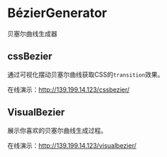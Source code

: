 # BézierGenerator
贝塞尔曲线生成器

## cssBezier
通过可视化摆动贝塞尔曲线获取CSS的`transition`效果。

在线演示：http://139.199.14.123/cssbezier/

## VisualBezier
展示你喜欢的贝塞尔曲线生成过程。

在线演示：http://139.199.14.123/visualbezier/
